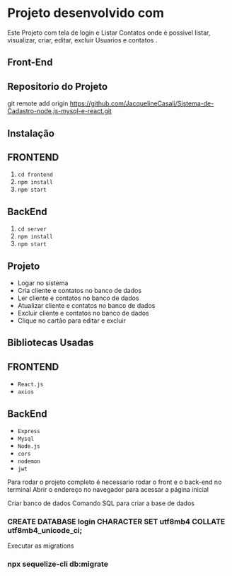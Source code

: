 # Projeto desenvolvido com

Este Projeto com tela de login e Listar Contatos onde é possivel listar, visualizar, criar, editar, excluir Usuarios e contatos .
## Front-End



## Repositorio do Projeto

git remote add origin https://github.com/JacquelineCasali/Sistema-de-Cadastro-node.js-mysql-e-react.git

## Instalação

## FRONTEND

1. `cd frontend`
2. `npm install`
3. `npm start`

## BackEnd


1. `cd server`
2. `npm install`
3. `npm start`

## Projeto
- Logar no sistema
- Cria cliente e contatos no banco de dados
- Ler cliente e contatos no banco de dados
- Atualizar cliente e contatos no banco de dados
- Excluir cliente e contatos no banco de dados
- Clique no cartão para editar e excluir

## Bibliotecas Usadas

## FRONTEND
- `React.js`
- `axios`

## BackEnd

- `Express`
- `Mysql`
- `Node.js`
- `cors `
- `nodemon`
- `jwt`

Para rodar o projeto completo é necessario rodar o front e o back-end no terminal
Abrir o endereço no navegador para acessar a página inicial



Criar banco de dados
Comando SQL para criar a base de dados
### CREATE DATABASE login CHARACTER SET utf8mb4 COLLATE utf8mb4_unicode_ci;

Executar as migrations
### npx sequelize-cli db:migrate

